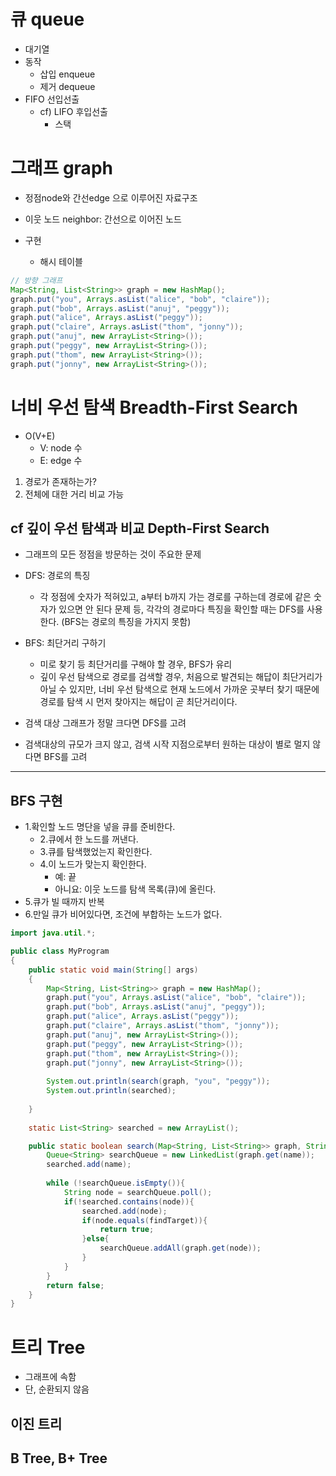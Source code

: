 # 큐 queue
- 대기열
- 동작
    - 삽입 enqueue
    - 제거 dequeue
- FIFO 선입선출
    - cf) LIFO 후입선출
        - 스택

# 그래프 graph
- 정점node와 간선edge 으로 이루어진 자료구조
- 이웃 노드 neighbor: 간선으로 이어진 노드

- 구현
    - 해시 테이블
```java
// 방향 그래프
Map<String, List<String>> graph = new HashMap();
graph.put("you", Arrays.asList("alice", "bob", "claire"));
graph.put("bob", Arrays.asList("anuj", "peggy"));
graph.put("alice", Arrays.asList("peggy"));
graph.put("claire", Arrays.asList("thom", "jonny"));
graph.put("anuj", new ArrayList<String>());
graph.put("peggy", new ArrayList<String>());
graph.put("thom", new ArrayList<String>());
graph.put("jonny", new ArrayList<String>());
```

# 너비 우선 탐색 Breadth-First Search
- O(V+E)
    - V: node 수
    - E: edge 수
1. 경로가 존재하는가?
2. 전체에 대한 거리 비교 가능

## cf 깊이 우선 탐색과 비교 Depth-First Search
- 그래프의 모든 정점을 방문하는 것이 주요한 문제

- DFS: 경로의 특징 
    - 각 정점에 숫자가 적혀있고, a부터 b까지 가는 경로를 구하는데 경로에 같은 숫자가 있으면 안 된다 문제 등, 각각의 경로마다 특징을 확인할 때는 DFS를 사용한다. (BFS는 경로의 특징을 가지지 못함)
- BFS: 최단거리 구하기
    - 미로 찾기 등 최단거리를 구해야 할 경우, BFS가 유리
    - 깊이 우선 탐색으로 경로를 검색할 경우, 처음으로 발견되는 해답이 최단거리가 아닐 수 있지만, 너비 우선 탐색으로 현재 노드에서 가까운 곳부터 찾기 때문에 경로를 탐색 시 먼저 찾아지는 해답이 곧 최단거리이다.


- 검색 대상 그래프가 정말 크다면 DFS를 고려
- 검색대상의 규모가 크지 않고, 검색 시작 지점으로부터 원하는 대상이 별로 멀지 않다면 BFS를 고려


---
## BFS 구현
- 1.확인할 노드 명단을 넣을 큐를 준비한다.
    - 2.큐에서 한 노드를 꺼낸다.
    - 3.큐를 탐색했었는지 확인한다.
    - 4.이 노드가 맞는지 확인한다.
        - 예: 끝
        - 아니요: 이웃 노드를 탐색 목록(큐)에 올린다.
- 5.큐가 빌 때까지 반복
- 6.만일 큐가 비어있다면, 조건에 부합하는 노드가 없다.

```java
import java.util.*;

public class MyProgram
{
    public static void main(String[] args)
    {
        Map<String, List<String>> graph = new HashMap();
        graph.put("you", Arrays.asList("alice", "bob", "claire"));
        graph.put("bob", Arrays.asList("anuj", "peggy"));
        graph.put("alice", Arrays.asList("peggy"));
        graph.put("claire", Arrays.asList("thom", "jonny"));
        graph.put("anuj", new ArrayList<String>());
        graph.put("peggy", new ArrayList<String>());
        graph.put("thom", new ArrayList<String>());
        graph.put("jonny", new ArrayList<String>());
    
        System.out.println(search(graph, "you", "peggy"));
        System.out.println(searched);
        
    }
    
    static List<String> searched = new ArrayList();

    public static boolean search(Map<String, List<String>> graph, String name, String findTarget){
        Queue<String> searchQueue = new LinkedList(graph.get(name));
        searched.add(name);
        
        while (!searchQueue.isEmpty()){
            String node = searchQueue.poll();
            if(!searched.contains(node)){
                searched.add(node);
                if(node.equals(findTarget)){
                    return true;
                }else{
                    searchQueue.addAll(graph.get(node));
                }
            }
        }
        return false;
    }
}
```

# 트리 Tree
- 그래프에 속함
- 단, 순환되지 않음

## 이진 트리
## B Tree, B+ Tree

